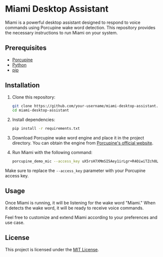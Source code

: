 # Miami Desktop Assistant

Miami is a powerful desktop assistant designed to respond to voice commands using Porcupine wake word detection. This repository provides the necessary instructions to run Miami on your system.

## Prerequisites

- [Porcupine](https://picovoice.ai/docs/quick-start/getting-started-porcupine/)
- [Python](https://www.python.org/downloads/)
- [pip](https://pip.pypa.io/en/stable/installation/)

## Installation

1. Clone this repository:

    ```bash
    git clone https://github.com/your-username/miami-desktop-assistant.git
    cd miami-desktop-assistant
    ```

2. Install dependencies:

    ```bash
    pip install -r requirements.txt
    ```

3. Download Porcupine wake word engine and place it in the project directory. You can obtain the engine from [Porcupine's official website](https://picovoice.ai/console/).

4. Run Miami with the following command:

    ```bash
    porcupine_demo_mic --access_key uX5rsH7XMmSI5Aey1irLgr+R4OiwiTZch0L/JIIZLwZDjCZgauAaZg== --keywords miami --audio_device_index 1
    ```

Make sure to replace the `--access_key` parameter with your Porcupine access key.

## Usage

Once Miami is running, it will be listening for the wake word "Miami." When it detects the wake word, it will be ready to receive voice commands.

Feel free to customize and extend Miami according to your preferences and use case.

## License

This project is licensed under the [MIT License](LICENSE).
